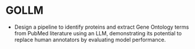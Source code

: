 # GOLLM
- Design a pipeline to identify proteins and extract Gene Ontology terms from PubMed literature using an LLM, demonstrating its potential to replace human annotators by evaluating model performance.
